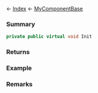 ← [Index](Api-Index) ← [MyComponentBase](VRage.Game.Components.MyComponentBase)

### Summary

```csharp
private public virtual void Init
```

### Returns

### Example

### Remarks


